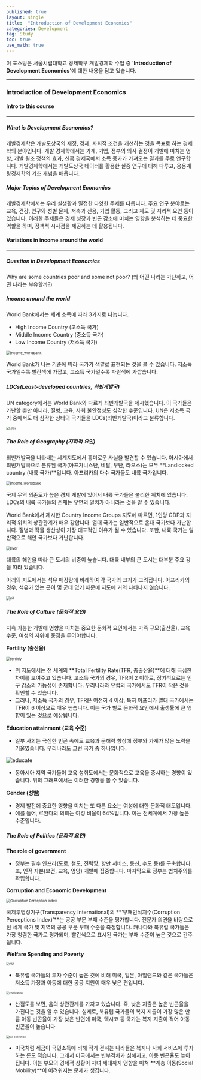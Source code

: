 ```yaml
---
published: true
layout: single
title:  "Introduction of Development Economics"
categories: Development
tag: Study
toc: true
use_math: true
---
```




이 포스팅은 서울시립대학교 경제학부 개발경제학 수업 중 '**Introduction of Development Economics**'에 대한 내용을 담고 있습니다.

---

### Introduction of Development Economics



#### Intro to this course

---

##### What is Development Economics?

개발경제학은 개발도상국의 재정, 경제, 사회적 조건을 개선하는 것을 목표로 하는 경제학의 분야입니다. 개발 경제학에서는 가계, 기업, 정부의 의사 결정이 개발에 미치는 영향, 개발 원조 정책의 효과, 신흥 경제국에서 소득 증가가 가져오는 결과를 주로 연구합니다. 개발경제학에서는 개발도상국 데이터를 활용한 실증 연구에 대해 다루고, 응용계량경제학의 기초 개념을 배웁니다.



##### Major Topics of Development Economics

개발경제학에서는 우리 실생활과 밀접한 다양한 주제를 다룹니다. 주요 연구 분야로는 교육, 건강, 인구와 성별 문제, 저축과 신용, 기업 활동, 그리고 제도 및 지리적 요인 등이 있습니다. 이러한 주제들은 경제 성장과 빈곤 감소에 미치는 영향을 분석하는 데 중요한 역할을 하며, 정책적 시사점을 제공하는 데 활용됩니다.



#### Variations in income around the world

---

##### Question in Development Economics

Why are some countries poor and some not poor?  (왜 어떤 나라는 가난하고, 어떤 나라는 부유할까?)



##### Income around the world

World Bank에서는 세계 소득에 따라 3가지로 나눕니다.

- High Income Country (고소득 국가)
- Middle Income Country (중소득 국가)
- Low Income Country (저소득 국가)



<img src="{{site.url}}\images\2025-03-13-develop_intro\income_worldbank.PNG" alt="income_worldbank" style="zoom:67%;" />

World Bank가 나눈 기준에 따라 국가가 색깔로 표현되는 것을 볼 수 있습니다. 저소득 국가일수록 빨간색에 가깝고, 고소득 국가일수록 파란색에 가깝습니다.



##### LDCs(Least-developed countries, 최빈개발국)

UN category에서는 World Bank와 다르게 최빈개발국을 제시했습니다. 이 국가들은 가난할 뿐만 아니라, 질병, 교육, 사회 불안정성도 심각한 수준입니다. UN은 저소득 국가 중에서도 더 심각한 상태의 국가들을 LDCs(최빈개발국)이라고 분류합니다.

<img src="{{site.url}}\images\2025-03-13-develop_intro\LDCs.PNG" alt="LDCs" style="zoom:50%;" />



##### The Role of Geography (지리적 요인)

최빈개발국을 나타내는 세계지도에서 흥미로운 사실을 발견할 수 있습니다. 아시아에서 최빈개발국으로 분류된 국가(아프가니스탄, 네팔, 부탄, 라오스)는 모두 **Landlocked country (내륙 국가)**입니다. 아프리카의 다수 국가들도 내륙 국가입니다. 



<img src="{{site.url}}\images\2025-03-13-develop_intro\income_worldbank.PNG" alt="income_worldbank" style="zoom:66%;" />

국제 무역 의존도가 높은 경제 개발에 있어서 내륙 국가들은 불리한 위치에 있습니다. LDCs의 내륙 국가들의 존재는 우연의 일치가 아니라는 것을 알 수 있습니다.



World Bank에서 제시한 Country Income Groups 지도에 따르면, 1인당 GDP과 지리적 위치의 상관관계가 매우 강합니다. 열대 국가는 일반적으로 온대 국가보다 가난합니다. 질병과 작물 생산성이 가장 대표적인 이유가 될 수 있습니다. 또한, 내륙 국가는 일반적으로 해안 국가보다 가난합니다.



<img src="{{site.url}}\images\2025-03-13-develop_intro\river.PNG" alt="river" style="zoom:66%;" />

대륙의 해안을 따라 큰 도시의 비중이 높습니다. 대륙 내부의 큰 도시는 대부분 주요 강을 따라 있습니다.



아래의 지도에서는 석유 매장량에 비례하여 각 국가의 크기가 그려집니다. 아프리카의 경우, 석유가 있는 곳이 몇 군데 없기 때문에 지도에 거의 나타나지 않습니다. 

<img src="{{site.url}}\images\2025-03-13-develop_intro\oil.PNG" alt="oil" style="zoom:66%;" />



##### The Role of Culture (문화적 요인)

지속 가능한 개발에 영향을 미치는 중요한 문화적 요인에서는 가족 규모(출산율), 교육 수준, 여성의 지위에 중점을 두어야합니다.

**Fertility (출산율)**

<img src="{{site.url}}\images\2025-03-13-develop_intro\fertiltiy.PNG" alt="fertiltiy" style="zoom:66%;" />

- 위 지도에서는 전 세계의 **Total Fertility Rate(TFR, 총출산율)**에 대해 극심한 차이를 보여주고 있습니다. 고소득 국가의 경우, TFR이 2 이하로, 장기적으로는 인구 감소의 가능성이 존재합니다. 우리나라와 유럽의 국가에서도 TFR이 작은 것을 확인할 수 있습니다.
- 그러나, 저소득 국가의 경우, TFR은 여전히 4 이상, 특히 아프리카 열대 국가에서는 TFR이 6 이상으로 매우 높습니다. 이는 국가 별로 문화적 요인에서 출생률에 큰 영향이 있는 것으로 예상됩니다.



**Education attainment (교육 수준)**

- 일부 사회는 극심한 빈곤 속에도 교육과 문해력 향상에 정부와 가계가 많은 노력을 기울였습니다. 우리나라도 그런 국가 중 하나입니다.

![educate]({{site.url}}\images\2025-03-13-develop_intro\educate.png)

- 동아시아 지역 국가들이 교육 성취도에서는 문화적으로 교육을 중시하는 경향이 있습니다. 위의 그래프에서는 이러한 경향을 볼 수 있습니다.



**Gender (성별)**

- 경제 발전에 중요한 영향을 미치는 또 다른 요소는 여성에 대한 문화적 태도입니다.
- 예를 들어, 르완다의 의회는 여성 비율이 64%입니다. 이는 전세계에서 가장 높은 수준입니다.



##### The Role of Politics (문화적 요인)

**The role of government**

- 정부는 필수 인프라(도로, 철도, 전력망, 항만 서비스, 통신, 수도 등)를 구축합니다. 또, 인적 자본(보건, 교육, 영양) 개발에 집중합니다.  마지막으로 정부는 법치주의를 확립합니다.



**Corruption and Economic Development**

<img src="{{site.url}}\images\2025-03-13-develop_intro\Corruption Perception Index.PNG" alt="Corruption Perception Index" style="zoom: 67%;" />

국제투명성기구(Transparency International)의 **‘부패인식지수(Corruption Perceptions Index)’**는 공공 부문 부패 수준을 평가합니다. 전문가 의견을 바탕으로 전 세계 국가 및 지역의 공공 부문 부패 수준을 측정합니다. 캐나다와 북유럽 국가들은 가장 청렴한 국가로 평가되며, 빨간색으로 표시된 국가는 부패 수준이 높은 것으로 간주됩니다.



**Welfare Spending and Poverty**

<img src="{{site.url}}\images\2025-03-13-develop_intro\PSE.PNG" alt="PSE" style="zoom:50%;" />

- 북유럽 국가들의 투자 수준이 높은 것에 비해 미국, 일본, 아일랜드와 같은 국가들은 저소득 가정과 아동에 대한 공공 지원이 매우 낮은 편입니다.





<img src="{{site.url}}\images\2025-03-13-develop_intro\corrleation.PNG" alt="corrleation" style="zoom: 50%;" />

- 산점도를 보면, 음의 상관관계를 가자고 있습니다. 즉, 낮은 지출은 높은 빈곤율을 가진다는 것을 알 수 있습니다. 실제로, 북유럽 국가들의 복지 지출이 가장 많은 만큼 아동 빈곤율이 가장 낮은 반면에 미국, 멕시코 등 국가는 복지 지출이 적어 아동 빈곤율이 높습니다.





<img src="{{site.url}}\images\2025-03-13-develop_intro\tax collection.PNG" alt="tax collection" style="zoom:50%;" />

- 미국처럼 세금이 국민소득에 비해 적게 걷히는 나라들은 복지나 사회 서비스에 투자하는 돈도 적습니다. 그래서 미국에서는 빈부격차가 심해지고, 아동 빈곤율도 높아집니다. 이는 부모의 경제적 상황이 자녀 세대까지 영향을 미쳐 **계층 이동(Social Mobility)**이 어려워지는 문제가 생깁니다.